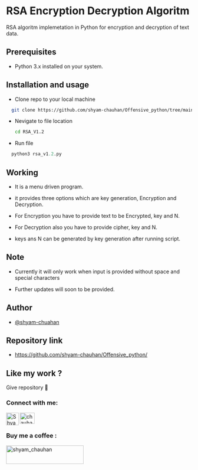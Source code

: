 
# RSA Encryption Decryption Algoritm

RSA algoritm implemetation in Python for encryption and decryption of text data.


## Prerequisites 
- Python 3.x installed on your system.

## Installation and usage 

- Clone repo to your local machine
```bash
  git clone https://github.com/shyam-chauhan/Offensive_python/tree/main/RSA_encryption_decryption/RSA_V1.2
  ```
- Nevigate to file location
  ```bash
  cd RSA_V1.2
  ```
- Run file
```python
  python3 rsa_v1.2.py
  ```

    
## Working

- It is a menu driven program.

- it provides three options which are key generation, Encryption and Decryption.

- For Encryption you have to provide text to be Encrypted, key and N.

- For Decryption also you have to provide cipher, key and N.

- keys ans N can be generated by key generation after running script.

## Note

- Currently it will only work when input is provided without space and special characters

- Further updates will soon to be provided.

## Author

- [@shyam-chuahan](https://github.com/shyam-chauhan)


## Repository link
- https://github.com/shyam-chauhan/Offensive_python/
## Like my work ?

Give repository 🌟

<h3 align="left">Connect with me:</h3>
<p align="left">
<a href="https://linkedin.com/in/chauhan-shyam009" target="blank"><img align="center" src="https://raw.githubusercontent.com/rahuldkjain/github-profile-readme-generator/master/src/images/icons/Social/linked-in-alt.svg" alt="chauhan-shyam009" height="30" width="40" /></a>
<a href="https://t.me/chauhan_shyam">
    <img align="left" alt="Shyam chauhan Telegram" width="34px" src="https://raw.githubusercontent.com/gauravghongde/social-icons/master/SVG/Color/Telegram.svg" />
</a>
</p>

<h3 align="left">Buy me a coffee :</h3>
<p><a href="https://www.buymeacoffee.com/shyam_chauhan"> <img align="left" src="https://cdn.buymeacoffee.com/buttons/v2/default-yellow.png" height="50" width="210" alt="shyam_chauhan" /></a></p><br><br><br>
